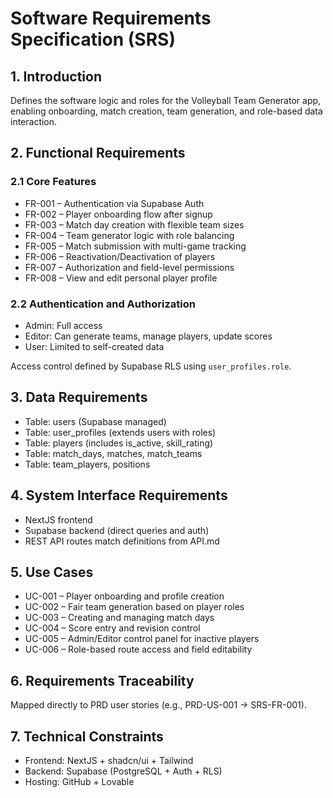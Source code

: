 # Software Requirements Specification (SRS)

## 1. Introduction
Defines the software logic and roles for the Volleyball Team Generator app, enabling onboarding, match creation, team generation, and role-based data interaction.

## 2. Functional Requirements

### 2.1 Core Features

- FR-001 – Authentication via Supabase Auth
- FR-002 – Player onboarding flow after signup
- FR-003 – Match day creation with flexible team sizes
- FR-004 – Team generator logic with role balancing
- FR-005 – Match submission with multi-game tracking
- FR-006 – Reactivation/Deactivation of players
- FR-007 – Authorization and field-level permissions
- FR-008 – View and edit personal player profile

### 2.2 Authentication and Authorization

- Admin: Full access
- Editor: Can generate teams, manage players, update scores
- User: Limited to self-created data

Access control defined by Supabase RLS using `user_profiles.role`.

## 3. Data Requirements

- Table: users (Supabase managed)
- Table: user_profiles (extends users with roles)
- Table: players (includes is_active, skill_rating)
- Table: match_days, matches, match_teams
- Table: team_players, positions

## 4. System Interface Requirements

- NextJS frontend
- Supabase backend (direct queries and auth)
- REST API routes match definitions from API.md

## 5. Use Cases

- UC-001 – Player onboarding and profile creation
- UC-002 – Fair team generation based on player roles
- UC-003 – Creating and managing match days
- UC-004 – Score entry and revision control
- UC-005 – Admin/Editor control panel for inactive players
- UC-006 – Role-based route access and field editability

## 6. Requirements Traceability

Mapped directly to PRD user stories (e.g., PRD-US-001 → SRS-FR-001).

## 7. Technical Constraints

- Frontend: NextJS + shadcn/ui + Tailwind
- Backend: Supabase (PostgreSQL + Auth + RLS)
- Hosting: GitHub + Lovable
